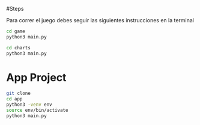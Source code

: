 #Steps

Para correr el juego debes seguir las siguientes instrucciones en la terminal
```sh
cd game 
python3 main.py
```
```sh
cd charts 
python3 main.py
```

# App Project

```sh
git clone 
cd app 
python3 -venv env
source env/bin/activate
python3 main.py
```

